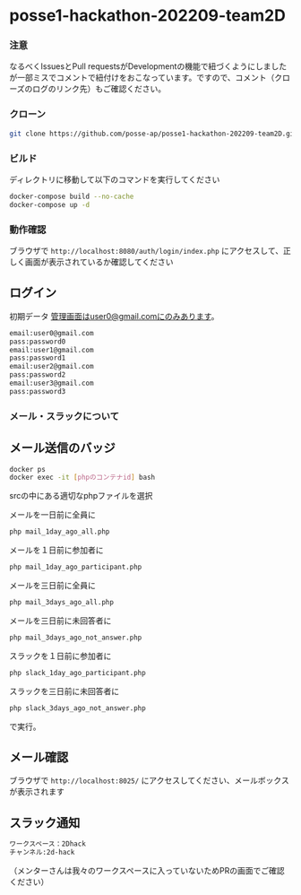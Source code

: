 # posse1-hackathon-202209-team2D
### 注意
なるべくIssuesとPull requestsがDevelopmentの機能で紐づくようにしましたが一部ミスでコメントで紐付けをおこなっています。ですので、コメント（クローズのログのリンク先）もご確認ください。

### クローン
```bash
git clone https://github.com/posse-ap/posse1-hackathon-202209-team2D.git
```

### ビルド

ディレクトリに移動して以下のコマンドを実行してください

```bash
docker-compose build --no-cache
docker-compose up -d
```

### 動作確認

ブラウザで `http://localhost:8080/auth/login/index.php` にアクセスして、正しく画面が表示されているか確認してください

## ログイン
初期データ
管理画面はuser0@gmail.comにのみあります。
```bash
email:user0@gmail.com
pass:password0
email:user1@gmail.com
pass:password1
email:user2@gmail.com
pass:password2
email:user3@gmail.com
pass:password3
```

### メール・スラックについて

## メール送信のバッジ
```bash
docker ps
docker exec -it [phpのコンテナid] bash
```
srcの中にある適切なphpファイルを選択


メールを一日前に全員に
```bash
php mail_1day_ago_all.php
```
メールを１日前に参加者に
```bash
php mail_1day_ago_participant.php
```
メールを三日前に全員に
```bash
php mail_3days_ago_all.php
```
メールを三日前に未回答者に
```bash
php mail_3days_ago_not_answer.php
```
スラックを１日前に参加者に
```bash
php slack_1day_ago_participant.php
```
スラックを三日前に未回答者に
```bash
php slack_3days_ago_not_answer.php
```
で実行。

## メール確認

ブラウザで `http://localhost:8025/` にアクセスしてください、メールボックスが表示されます

## スラック通知
```bash
ワークスペース：2Dhack
チャンネル:2d-hack
```
（メンターさんは我々のワークスペースに入っていないためPRの画面でご確認ください）

